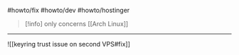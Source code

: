 #howto/fix #howto/dev #howto/hostinger

> [!info] only concerns [[Arch Linux]]
___

![[keyring trust issue on second VPS#fix]]
